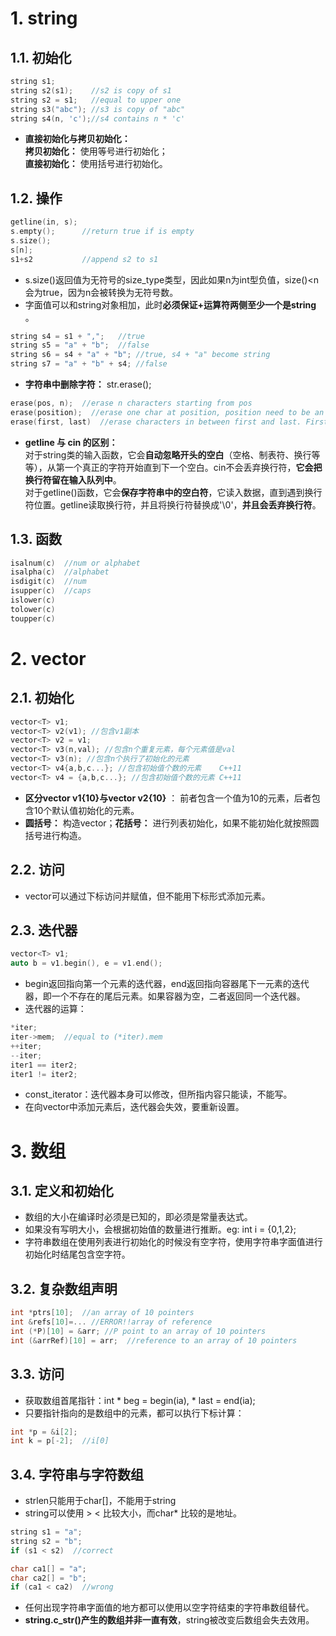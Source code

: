# 1. string
## 1.1. 初始化
```C++
string s1;
string s2(s1);    //s2 is copy of s1
string s2 = s1;   //equal to upper one
string s3("abc"); //s3 is copy of "abc"
string s4(n, 'c');//s4 contains n * 'c'
```
- **直接初始化与拷贝初始化：**  
**拷贝初始化：** 使用等号进行初始化；  
**直接初始化：** 使用括号进行初始化。

## 1.2. 操作
```C++
getline(in, s);
s.empty();      //return true if is empty
s.size();     
s[n];           
s1+s2           //append s2 to s1
```
- s.size()返回值为无符号的size_type类型，因此如果n为int型负值，size()<n会为true，因为n会被转换为无符号数。
- 字面值可以和string对象相加，此时**必须保证+运算符两侧至少一个是string** 。
```C++
string s4 = s1 + ",";   //true
string s5 = "a" + "b";  //false
string s6 = s4 + "a" + "b"; //true, s4 + "a" become string
string s7 = "a" + "b" + s4; //false
```  

- **字符串中删除字符：** str.erase();
```C++
erase(pos, n);  //erase n characters starting from pos
erase(position);  //erase one char at position, position need to be an iterator eg:str.begin()+i
erase(first, last)  //erase characters in between first and last. First and last both have to be iterator.
```

- **getline 与 cin 的区别：**  
对于string类的输入函数，它会**自动忽略开头的空白**（空格、制表符、换行等等），从第一个真正的字符开始直到下一个空白。cin不会丢弃换行符，**它会把换行符留在输入队列中**。  
对于getline()函数，它会**保存字符串中的空白符**，它读入数据，直到遇到换行符位置。getline读取换行符，并且将换行符替换成'\0'，**并且会丢弃换行符**。  

## 1.3. 函数
```C++
isalnum(c)  //num or alphabet
isalpha(c)  //alphabet
isdigit(c)  //num
isupper(c)  //caps
islower(c)  
tolower(c)
toupper(c)
```

# 2. vector
## 2.1. 初始化
```C++
vector<T> v1;
vector<T> v2(v1); //包含v1副本
vector<T> v2 = v1;
vector<T> v3(n,val); //包含n个重复元素，每个元素值是val
vector<T> v3(n); //包含n个执行了初始化的元素
vector<T> v4{a,b,c...}; //包含初始值个数的元素    C++11
vector<T> v4 = {a,b,c...}; //包含初始值个数的元素 C++11
```
- **区分vector<int> v1{10}与vector<string> v2{10}** ： 前者包含一个值为10的元素，后者包含10个默认值初始化的元素。
- **圆括号：** 构造vector；**花括号：** 进行列表初始化，如果不能初始化就按照圆括号进行构造。

## 2.2. 访问
- vector可以通过下标访问并赋值，但不能用下标形式添加元素。

## 2.3. 迭代器
```C++
vector<T> v1;
auto b = v1.begin(), e = v1.end();
```
- begin返回指向第一个元素的迭代器，end返回指向容器尾下一元素的迭代器，即一个不存在的尾后元素。如果容器为空，二者返回同一个迭代器。  
- 迭代器的运算：
```C++
*iter;
iter->mem;  //equal to (*iter).mem
++iter;
--iter;
iter1 == iter2;
iter1 != iter2;
```
- const_iterator：迭代器本身可以修改，但所指内容只能读，不能写。
- 在向vector中添加元素后，迭代器会失效，要重新设置。

# 3. 数组
## 3.1. 定义和初始化
- 数组的大小在编译时必须是已知的，即必须是常量表达式。
- 如果没有写明大小，会根据初始值的数量进行推断。eg: int i = {0,1,2};
- 字符串数组在使用列表进行初始化的时候没有空字符，使用字符串字面值进行初始化时结尾包含空字符。
## 3.2. 复杂数组声明
```C++
int *ptrs[10];  //an array of 10 pointers
int &refs[10]=... //ERROR!!array of reference
int (*P)[10] = &arr; //P point to an array of 10 pointers
int (&arrRef)[10] = arr;  //reference to an array of 10 pointers
```
## 3.3. 访问
- 获取数组首尾指针：int * beg = begin(ia), * last = end(ia);  
- 只要指针指向的是数组中的元素，都可以执行下标计算：
```C++
int *p = &i[2];
int k = p[-2];  //i[0]
```
## 3.4. 字符串与字符数组
- strlen只能用于char[]，不能用于string
- string可以使用 > < 比较大小，而char* 比较的是地址。
```C++
string s1 = "a";
string s2 = "b";
if (s1 < s2)  //correct

char ca1[] = "a";
char ca2[] = "b";
if (ca1 < ca2)  //wrong
```
- 任何出现字符串字面值的地方都可以使用以空字符结束的字符串数组替代。
- **string.c_str()产生的数组并非一直有效**，string被改变后数组会失去效用。
